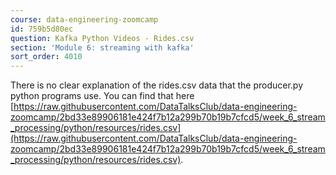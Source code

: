 ```yaml
---
course: data-engineering-zoomcamp
id: 759b5d80ec
question: Kafka Python Videos - Rides.csv
section: 'Module 6: streaming with kafka'
sort_order: 4010
---
```


There is no clear explanation of the rides.csv data that the producer.py python programs use. You can find that here [https://raw.githubusercontent.com/DataTalksClub/data-engineering-zoomcamp/2bd33e89906181e424f7b12a299b70b19b7cfcd5/week_6_stream_processing/python/resources/rides.csv](https://raw.githubusercontent.com/DataTalksClub/data-engineering-zoomcamp/2bd33e89906181e424f7b12a299b70b19b7cfcd5/week_6_stream_processing/python/resources/rides.csv).

